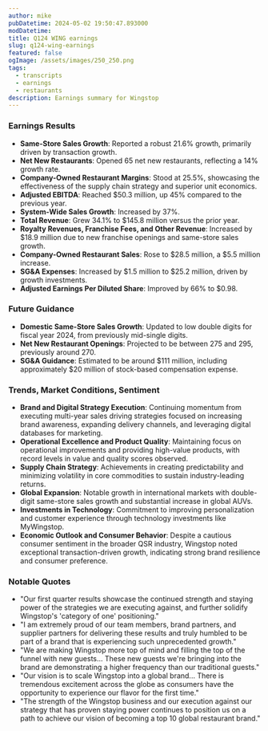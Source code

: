```yaml
---
author: mike
pubDatetime: 2024-05-02 19:50:47.893000
modDatetime: 
title: Q124 WING earnings
slug: q124-wing-earnings
featured: false
ogImage: /assets/images/250_250.png
tags:
  - transcripts
  - earnings
  - restaurants
description: Earnings summary for Wingstop
---
```

### Earnings Results

- **Same-Store Sales Growth**: Reported a robust 21.6% growth, primarily driven by transaction growth.
- **Net New Restaurants**: Opened 65 net new restaurants, reflecting a 14% growth rate.
- **Company-Owned Restaurant Margins**: Stood at 25.5%, showcasing the effectiveness of the supply chain strategy and superior unit economics.
- **Adjusted EBITDA**: Reached $50.3 million, up 45% compared to the previous year.
- **System-Wide Sales Growth**: Increased by 37%.
- **Total Revenue**: Grew 34.1% to $145.8 million versus the prior year.
- **Royalty Revenues, Franchise Fees, and Other Revenue**: Increased by $18.9 million due to new franchise openings and same-store sales growth.
- **Company-Owned Restaurant Sales**: Rose to $28.5 million, a $5.5 million increase.
- **SG&A Expenses**: Increased by $1.5 million to $25.2 million, driven by growth investments.
- **Adjusted Earnings Per Diluted Share**: Improved by 66% to $0.98.

### Future Guidance

- **Domestic Same-Store Sales Growth**: Updated to low double digits for fiscal year 2024, from previously mid-single digits.
- **Net New Restaurant Openings**: Projected to be between 275 and 295, previously around 270.
- **SG&A Guidance**: Estimated to be around $111 million, including approximately $20 million of stock-based compensation expense.

### Trends, Market Conditions, Sentiment

- **Brand and Digital Strategy Execution**: Continuing momentum from executing multi-year sales driving strategies focused on increasing brand awareness, expanding delivery channels, and leveraging digital databases for marketing.
- **Operational Excellence and Product Quality**: Maintaining focus on operational improvements and providing high-value products, with record levels in value and quality scores observed.
- **Supply Chain Strategy**: Achievements in creating predictability and minimizing volatility in core commodities to sustain industry-leading returns.
- **Global Expansion**: Notable growth in international markets with double-digit same-store sales growth and substantial increase in global AUVs.
- **Investments in Technology**: Commitment to improving personalization and customer experience through technology investments like MyWingstop.
- **Economic Outlook and Consumer Behavior**: Despite a cautious consumer sentiment in the broader QSR industry, Wingstop noted exceptional transaction-driven growth, indicating strong brand resilience and consumer preference.

### Notable Quotes

- "Our first quarter results showcase the continued strength and staying power of the strategies we are executing against, and further solidify Wingstop's 'category of one' positioning."
- "I am extremely proud of our team members, brand partners, and supplier partners for delivering these results and truly humbled to be part of a brand that is experiencing such unprecedented growth."
- "We are making Wingstop more top of mind and filling the top of the funnel with new guests... These new guests we're bringing into the brand are demonstrating a higher frequency than our traditional guests."
- "Our vision is to scale Wingstop into a global brand... There is tremendous excitement across the globe as consumers have the opportunity to experience our flavor for the first time."
- "The strength of the Wingstop business and our execution against our strategy that has proven staying power continues to position us on a path to achieve our vision of becoming a top 10 global restaurant brand."
